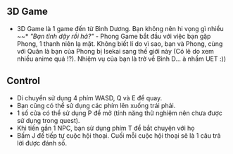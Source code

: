 ## 3D Game
* 3D Game là 1 game đến từ Bình Dương. Bạn không nên hi vọng gì nhiều ~~*
*"Bạn tỉnh dậy rồi hả?"* - Phong
Game bắt đầu với việc bạn gặp Phong, 1 thanh niên lạ mặt. Không biết lí do vì sao, bạn và Phong, cùng với Quân là bạn của Phong bị Isekai sang thế giới này (Có lẽ do xem nhiều anime quá !?). Nhiệm vụ của bạn là trở về Bình D... à nhầm UET :))
## Control
 - Di chuyển sử dụng 4 phím WASD, Q và E để quay.
 - Bạn cũng có thể sử dụng các phím lên xuống trái phải.
 - 1 số cửa có thể sử dụng P để mở (tính năng thử nghiệm nên chưa được sử dụng trong quest).
 - Khi tiến gần 1 NPC, bạn sử dụng phím T để bắt chuyện với họ
 - Bấm J để tiếp tự cuộc hội thoại. Cuối mỗi cuộc hội thoại sẽ là 1 câu trả lời được đánh số.
